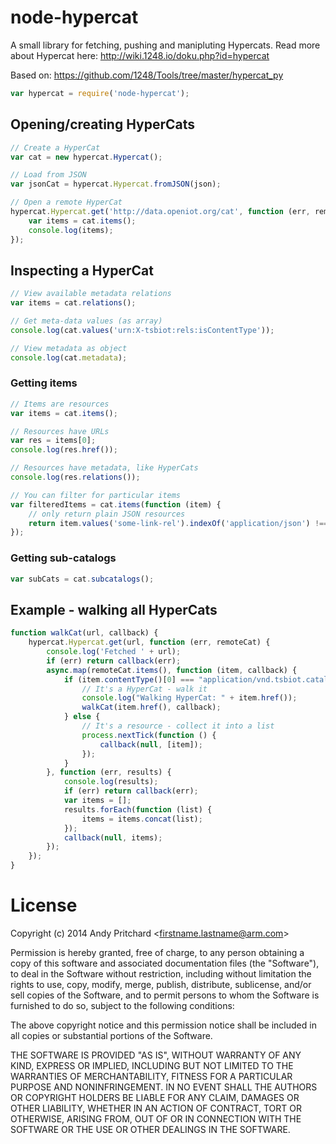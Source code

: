 # node-hypercat

A small library for fetching, pushing and manipluting Hypercats. Read more about Hypercat here: <http://wiki.1248.io/doku.php?id=hypercat>

Based on: https://github.com/1248/Tools/tree/master/hypercat_py

```javascript
var hypercat = require('node-hypercat');
```

## Opening/creating HyperCats

```javascript
// Create a HyperCat
var cat = new hypercat.Hypercat();

// Load from JSON
var jsonCat = hypercat.Hypercat.fromJSON(json);

// Open a remote HyperCat
hypercat.Hypercat.get('http://data.openiot.org/cat', function (err, remoteCat) {
    var items = cat.items();
    console.log(items);
});
```

## Inspecting a HyperCat

```javascript
// View available metadata relations
var items = cat.relations();

// Get meta-data values (as array)
console.log(cat.values('urn:X-tsbiot:rels:isContentType'));

// View metadata as object
console.log(cat.metadata);
```

### Getting items

```javascript
// Items are resources
var items = cat.items();

// Resources have URLs
var res = items[0];
console.log(res.href());

// Resources have metadata, like HyperCats
console.log(res.relations());

// You can filter for particular items
var filteredItems = cat.items(function (item) {
    // only return plain JSON resources
    return item.values('some-link-rel').indexOf('application/json') !== -1;
});
```

### Getting sub-catalogs

```javascript
var subCats = cat.subcatalogs();
```

## Example - walking all HyperCats

```javascript
function walkCat(url, callback) {
    hypercat.Hypercat.get(url, function (err, remoteCat) {
        console.log('Fetched ' + url);
        if (err) return callback(err);
        async.map(remoteCat.items(), function (item, callback) {
            if (item.contentType()[0] === "application/vnd.tsbiot.catalogue+json") {
                // It's a HyperCat - walk it
                console.log("Walking HyperCat: " + item.href());
                walkCat(item.href(), callback);
            } else {
                // It's a resource - collect it into a list
                process.nextTick(function () {
                    callback(null, [item]);
                });
            }
        }, function (err, results) {
            console.log(results);
            if (err) return callback(err);
            var items = [];
            results.forEach(function (list) {
                items = items.concat(list);
            });
            callback(null, items);
        });
    });
}
```

License
=======

Copyright (c) 2014 Andy Pritchard &lt;firstname.lastname@arm.com&gt;
 
Permission is hereby granted, free of charge, to any person obtaining a copy
of this software and associated documentation files (the "Software"), to deal
in the Software without restriction, including without limitation the rights
to use, copy, modify, merge, publish, distribute, sublicense, and/or sell
copies of the Software, and to permit persons to whom the Software is
furnished to do so, subject to the following conditions:

The above copyright notice and this permission notice shall be included in
all copies or substantial portions of the Software.

THE SOFTWARE IS PROVIDED "AS IS", WITHOUT WARRANTY OF ANY KIND, EXPRESS OR
IMPLIED, INCLUDING BUT NOT LIMITED TO THE WARRANTIES OF MERCHANTABILITY,
FITNESS FOR A PARTICULAR PURPOSE AND NONINFRINGEMENT. IN NO EVENT SHALL THE
AUTHORS OR COPYRIGHT HOLDERS BE LIABLE FOR ANY CLAIM, DAMAGES OR OTHER
LIABILITY, WHETHER IN AN ACTION OF CONTRACT, TORT OR OTHERWISE, ARISING FROM,
OUT OF OR IN CONNECTION WITH THE SOFTWARE OR THE USE OR OTHER DEALINGS IN
THE SOFTWARE.
